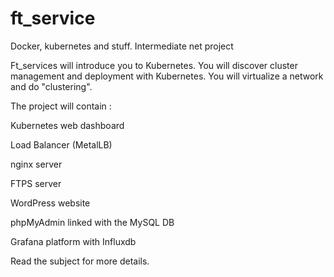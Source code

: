 # ft_service
Docker, kubernetes and stuff. Intermediate net project

Ft_services will introduce you to Kubernetes. You will discover cluster management and deployment with Kubernetes. You will virtualize a network and do "clustering".

The project will contain :

Kubernetes web dashboard

Load Balancer (MetalLB)

nginx server

FTPS server

WordPress website

phpMyAdmin linked with the MySQL DB

Grafana platform with Influxdb

Read the subject for more details.
